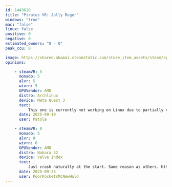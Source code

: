 ```yaml
---
id: 1443620
title: "Pirates VR: Jolly Roger"
windows: "true"
mac: "false"
linux: false
positive: 0
negative: 0
estimated_owners: "0 - 0"
peak_ccu: 0

image: https://shared.akamai.steamstatic.com/store_item_assets/steam/apps/1443620/header.jpg?t=1721725925
opinions:

    - steamVR: 5
      monado: 5
      alvr: 5
      wivrn: 5
      GPUVendor: AMD
      distro: Archlinux
      device: Meta Quest 3
      text: |
          This one is currently not working on Linux due to partially complete HolographicSpace implementation in Proton https://github.com/ValveSoftware/Proton/issues/8457
      date: 2025-09-19
      user: Patola

    - steamVR: 0
      monado: 5
      alvr: 0
      wivrn: 0
      GPUVendor: AMD
      distro: Nobara 42
      device: Valve Index
      text: |
          Just crash naturally at the start. Same reason as others. https://github.com/ValveSoftware/Proton/issues/8457
      date: 2025-09-23
      user: PoorPocketsMcNewHold
---
```

